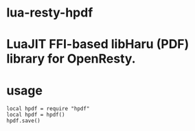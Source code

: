 lua-resty-hpdf
==============
LuaJIT FFI-based libHaru (PDF) library for OpenResty.
==============
usage
==============
    local hpdf = require "hpdf"
    local hpdf = hpdf()
    hpdf.save()
